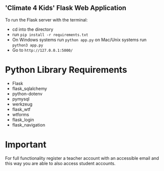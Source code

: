 ## 'Climate 4 Kids' Flask Web Application

To run the Flask server with the terminal:
- cd into the directory
- run `pip install -r requirements.txt`
- On Windows systems run `python app.py` on Mac/Unix systems run `python3 app.py`
- Go to `http://127.0.0.1:5000/` 


# Python Library Requirements
- Flask
- flask_sqlalchemy
- python-dotenv
- pymysql
- werkzeug
- flask_wtf
- wtforms
- flask_login
- flask_navigation


# Important
For full functionality register a teacher account with an accessible email and this way you are able to also access student accounts.
